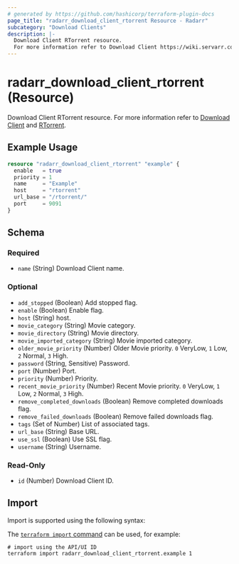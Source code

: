 ```yaml
---
# generated by https://github.com/hashicorp/terraform-plugin-docs
page_title: "radarr_download_client_rtorrent Resource - Radarr"
subcategory: "Download Clients"
description: |-
  Download Client RTorrent resource.
  For more information refer to Download Client https://wiki.servarr.com/radarr/settings#download-clients and RTorrent https://wiki.servarr.com/radarr/supported#rtorrent.
---
```


# radarr_download_client_rtorrent (Resource)

<!-- subcategory:Download Clients -->
Download Client RTorrent resource.
For more information refer to [Download Client](https://wiki.servarr.com/radarr/settings#download-clients) and [RTorrent](https://wiki.servarr.com/radarr/supported#rtorrent).

## Example Usage

```terraform
resource "radarr_download_client_rtorrent" "example" {
  enable   = true
  priority = 1
  name     = "Example"
  host     = "rtorrent"
  url_base = "/rtorrent/"
  port     = 9091
}
```

<!-- schema generated by tfplugindocs -->
## Schema

### Required

- `name` (String) Download Client name.

### Optional

- `add_stopped` (Boolean) Add stopped flag.
- `enable` (Boolean) Enable flag.
- `host` (String) host.
- `movie_category` (String) Movie category.
- `movie_directory` (String) Movie directory.
- `movie_imported_category` (String) Movie imported category.
- `older_movie_priority` (Number) Older Movie priority. `0` VeryLow, `1` Low, `2` Normal, `3` High.
- `password` (String, Sensitive) Password.
- `port` (Number) Port.
- `priority` (Number) Priority.
- `recent_movie_priority` (Number) Recent Movie priority. `0` VeryLow, `1` Low, `2` Normal, `3` High.
- `remove_completed_downloads` (Boolean) Remove completed downloads flag.
- `remove_failed_downloads` (Boolean) Remove failed downloads flag.
- `tags` (Set of Number) List of associated tags.
- `url_base` (String) Base URL.
- `use_ssl` (Boolean) Use SSL flag.
- `username` (String) Username.

### Read-Only

- `id` (Number) Download Client ID.

## Import

Import is supported using the following syntax:

The [`terraform import` command](https://developer.hashicorp.com/terraform/cli/commands/import) can be used, for example:

```shell
# import using the API/UI ID
terraform import radarr_download_client_rtorrent.example 1
```
